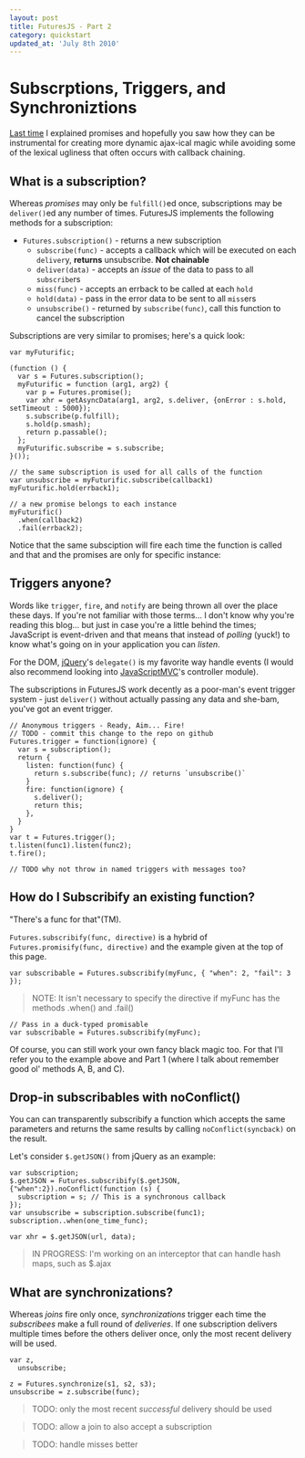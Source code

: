 ```yaml
---
layout: post
title: FuturesJS - Part 2
category: quickstart
updated_at: 'July 8th 2010'
---
```

Subscrptions, Triggers, and Synchroniztions
==============

[Last time](http://blog.coolaj86.info/2010/07/05/FuturesJS:-Promises,-Subscriptions,-Joins,-etc-for-JavaScript-Part-1) I explained promises and hopefully you saw how they can be instrumental for creating more dynamic ajax-ical magic while avoiding some of the lexical ugliness that often occurs with callback chaining.

What is a subscription?
-----------------------

Whereas *promises* may only be `fulfill()`ed once, subscriptions may be `deliver()`ed any number of times. FuturesJS implements the following methods for a subscription:

  - `Futures.subscription()` - returns a new subscription
    - `subscribe(func)` - accepts a callback which will be executed on each `deliver`y, **returns** unsubscribe. **Not chainable**
    - `deliver(data)` - accepts an *issue* of the data to pass to all `subscribe`rs
    - `miss(func)` - accepts an errback to be called at each `hold`
    - `hold(data)` - pass in the error data to be sent to all `miss`ers
    - `unsubscribe()` - returned by `subscribe(func)`, call this function to cancel the subscription


  Subscriptions are very similar to promises; here's a quick look:

    var myFuturific;

    (function () {
      var s = Futures.subscription();
      myFuturific = function (arg1, arg2) {
        var p = Futures.promise();
        var xhr = getAsyncData(arg1, arg2, s.deliver, {onError : s.hold, setTimeout : 5000});
        s.subscribe(p.fulfill);
        s.hold(p.smash);
        return p.passable();
      };
      myFuturific.subscribe = s.subscribe;
    }());

    // the same subscription is used for all calls of the function
    var unsubscribe = myFuturific.subscribe(callback1)
    myFuturific.hold(errback1);

    // a new promise belongs to each instance
    myFuturific()
      .when(callback2)
      .fail(errback2);

  Notice that the same subsciption will fire each time the function is called and that and the promises are only for specific instance:

Triggers anyone?
--------------

Words like `trigger`, `fire`, and `notify` are being thrown all over the place these days. If you're not familiar with those terms... I don't know why you're reading this blog... but just in case you're a little behind the times; JavaScript is event-driven and that means that instead of *polling* (yuck!) to know what's going on in your application you can *listen*.

For the DOM, [jQuery](http://jquery.com)'s `delegate()` is my favorite way handle events (I would also recommend looking into [JavaScriptMVC](http://javascriptmvc.com/)'s controller module).

The subscriptions in FuturesJS work decently as a poor-man's event trigger system - just `deliver()` without actually passing any data and she-bam, you've got an event trigger.  

    // Anonymous triggers - Ready, Aim... Fire!
    // TODO - commit this change to the repo on github
    Futures.trigger = function(ignore) {
      var s = subscription();
      return {
        listen: function(func) {
          return s.subscribe(func); // returns `unsubscribe()`
        }
        fire: function(ignore) {
          s.deliver();
          return this;
        },
      }
    }
    var t = Futures.trigger();
    t.listen(func1).listen(func2);
    t.fire();

    // TODO why not throw in named triggers with messages too?
    

How do I Subscribify an existing function?
------------------------------------------

"There's a func for that"(TM). 

`Futures.subscribify(func, directive)` is a hybrid of `Futures.promisify(func, directive)` and the example given at the top of this page. 

    var subscribable = Futures.subscribify(myFunc, { "when": 2, "fail": 3 });

>    NOTE: It isn't necessary to specify the directive
>    if myFunc has the methods .when() and .fail()

    // Pass in a duck-typed promisable
    var subscribable = Futures.subscribify(myFunc);
    

Of course, you can still work your own fancy black magic too. For that I'll refer you to the example above and Part 1 (where I talk about remember good ol' methods A, B, and C).

Drop-in subscribables with noConflict()
-------------------------

  You can can transparently subscribify a function which accepts the same parameters and returns the same results by calling `noConflict(syncback)` on the result.

  Let's consider `$.getJSON()` from jQuery as an example:

    var subscription;
    $.getJSON = Futures.subscribify($.getJSON, {"when":2}).noConflict(function (s) {
      subscription = s; // This is a synchronous callback
    });
    var unsubscribe = subscription.subscribe(func1);
    subscription..when(one_time_func);

    var xhr = $.getJSON(url, data);

>    IN PROGRESS: I'm working on an interceptor that can handle hash maps, such as $.ajax

What are synchronizations?
--------------------------

Whereas *joins* fire only once, *synchronizations* trigger each time the *subscribees* make a full round of *deliveries*. If one subscription delivers multiple times before the others deliver once, only the most recent delivery will be used.

    var z,
      unsubscribe;

    z = Futures.synchronize(s1, s2, s3);
    unsubscribe = z.subscribe(func);

>    TODO: only the most recent *successful* delivery should be used

>    TODO: allow a join to also accept a subscription

>    TODO: handle misses better
